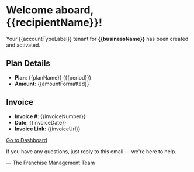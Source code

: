 # Welcome aboard, {{recipientName}}!

Your {{accountTypeLabel}} tenant for **{{businessName}}** has been created and activated.

## Plan Details
- **Plan**: {{planName}} ({{period}})
- **Amount**: {{amountFormatted}}

## Invoice
- **Invoice #**: {{invoiceNumber}}
- **Date**: {{invoiceDate}}
- **Invoice Link**: {{invoiceUrl}}

[Go to Dashboard]({{dashboardLink}})

If you have any questions, just reply to this email — we're here to help.

— The Franchise Management Team












